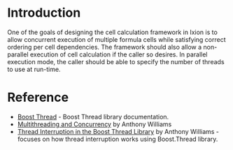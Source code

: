 # Introduction
One of the goals of designing the cell calculation framework in Ixion is to allow concurrent execution of multiple formula cells while satisfying correct ordering per cell dependencies.  The framework should also allow a non-parallel execution of cell calculation if the caller so desires.  In parallel execution mode, the caller should be able to specify the number of threads to use at run-time.

# Reference
* [Boost Thread](http://www.boost.org/doc/libs/1_43_0/doc/html/thread.html) - Boost Thread library documentation.
* [Multithreading and Concurrency](http://www.justsoftwaresolutions.co.uk/threading/) by Anthony Williams
* [Thread Interruption in the Boost Thread Library](http://www.justsoftwaresolutions.co.uk/threading/thread-interruption-in-boost-thread-library.html) by Anthony Williams - focuses on how thread interruption works using Boost.Thread library.